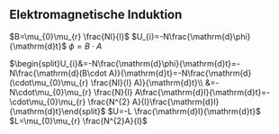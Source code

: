 ## Elektromagnetische Induktion

$B=\mu_{0}\mu_{r} \frac{NI}{l}$
$U_{i}=-N\frac{\mathrm{d}\phi}{\mathrm{d}t}$
$\phi =B\cdot A$

$\begin{split}U_{i}&=-N\frac{\mathrm{d}\phi}{\mathrm{d}t}=-N\frac{\mathrm{d}(B\cdot A)}{\mathrm{d}t}=-N\frac{\mathrm{d}(\cdot\mu_{0}\mu_{r} \frac{NI}{l} A)}{\mathrm{d}t}\\ &=-N\cdot\mu_{0}\mu_{r} \frac{N}{l} A\frac{\mathrm{d}I}{\mathrm{d}t}=-\cdot\mu_{0}\mu_{r} \frac{N^{2} A}{l}\frac{\mathrm{d}I}{\mathrm{d}t}\end{split}$
$U=-L \frac{\mathrm{d}I}{\mathrm{d}t}$
$L=\mu_{0}\mu_{r} \frac{N^{2}A}{l}$